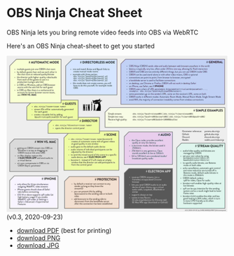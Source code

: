 # OBS Ninja Cheat Sheet
OBS Ninja lets you bring remote video feeds into OBS via WebRTC

Here's an OBS Ninja cheat-sheet to get you started

![OBS Ninja cheat-sheet](cheatsheet/OBSN_cheat-sheet.jpg)
(v0.3, 2020-09-23)

* [download PDF](cheatsheet/OBSN_cheat-sheet.pdf) (best for printing)
* [download PNG](cheatsheet/OBSN_cheat-sheet.png)
* [download JPG](cheatsheet/OBSN_cheat-sheet.pdf) 
